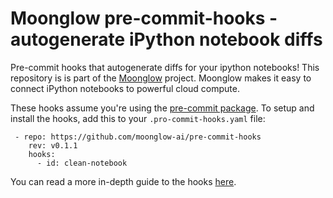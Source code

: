 # Moonglow pre-commit-hooks - autogenerate iPython notebook diffs

Pre-commit hooks that autogenerate diffs for your ipython notebooks! This repository is is part of the [Moonglow](https://moonglow.ai) project. Moonglow makes it easy to connect iPython notebooks to powerful cloud compute.

These hooks assume you're using the [pre-commit package](https://pre-commit.com/). To setup and install the hooks, add this to your `.pro-commit-hooks.yaml` file:

```
 - repo: https://github.com/moonglow-ai/pre-commit-hooks
    rev: v0.1.1
    hooks:
      - id: clean-notebook
```

You can read a more in-depth guide to the hooks [here](https://blog.moonglow.ai/diffing-ipython-notebook-code-in-git/).
